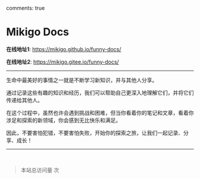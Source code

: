 comments: true

# Mikigo Docs

**在线地址1**: <a href="https://mikigo.github.io/funny-docs/" target="_blank">https://mikigo.github.io/funny-docs/</a>

**在线地址2**: <a href="https://mikigo.gitee.io/funny-docs/" target="_blank">https://mikigo.gitee.io/funny-docs/</a>

------------------------------------------

生命中最美好的事情之一就是不断学习新知识，并与其他人分享。

通过记录这些有趣的知识和经历，我们可以帮助自己更深入地理解它们，并将它们传递给其他人。

在这个过程中，虽然也许会遇到挑战和困难，但当你看着你的笔记和文章，看着你涉足和探索的新领域，你会感到无比快乐和满足。

因此，不要害怕犯错，不要害怕失败，开始你的探索之旅，让我们一起记录、分享、成长！

--------------------------------------------

<br/>

><p>
><span id="busuanzi_container_site_pv">
>本站总访问量
><span id="busuanzi_value_site_pv">
></span>
>次
></span>    
></p>





